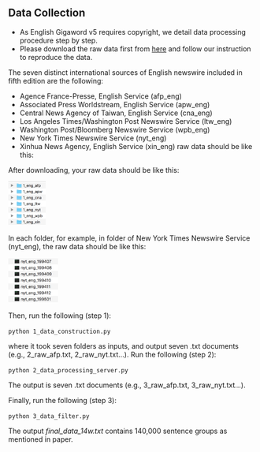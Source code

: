## Data Collection

- As English Gigaword v5 requires copyright, we detail data processing procedure step by step. 
- Please download the raw data first from [here](https://catalog.ldc.upenn.edu/LDC2011T07) and follow our instruction to reproduce the data.

The seven distinct international sources of English newswire included in fifth edition are the following:

- Agence France-Presse, English Service (afp_eng)
- Associated Press Worldstream, English Service (apw_eng)
- Central News Agency of Taiwan, English Service (cna_eng)
- Los Angeles Times/Washington Post Newswire Service (ltw_eng)
- Washington Post/Bloomberg Newswire Service (wpb_eng)
- New York Times Newswire Service (nyt_eng)
- Xinhua News Agency, English Service (xin_eng) raw data should be like this:

After downloading, your raw data should be like this:

<img src="https://github.com/code4ai/data/blob/master/raw_data_folder.png" width="15%" height="15%">

In each folder, for example, in folder of New York Times Newswire Service (nyt_eng), the raw data should be like this:

<img src="https://github.com/code4ai/data/blob/master/nyt_raw_data.png" width="20%" height="20%">

Then, run the following (step 1):

`python 1_data_construction.py`

where it took seven folders as inputs, and output seven .txt documents (e.g., 2_raw_afp.txt, 2_raw_nyt.txt...).
Run the following (step 2):

`python 2_data_processing_server.py`

The output is seven .txt documents (e.g., 3_raw_afp.txt, 3_raw_nyt.txt...).

Finally, run the following (step 3):

`python 3_data_filter.py`

The output *final_data_14w.txt* contains 140,000 sentence groups as mentioned in paper. 
